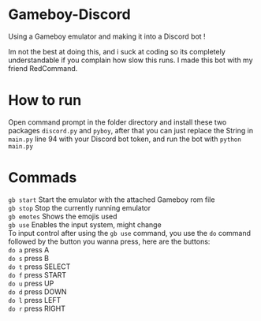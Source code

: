 # Gameboy-Discord
Using a Gameboy emulator and making it into a Discord bot !

Im not the best at doing this, and i suck at coding so its completely understandable if you complain how slow this runs.
I made this bot with my friend RedCommand.

# How to run
Open command prompt in the folder directory and install these two packages ```discord.py``` and ```pyboy```, after that you can just replace the String in ```main.py``` line 94 with your Discord bot token, and run the bot with ```python main.py```

# Commads
```gb start``` Start the emulator with the attached Gameboy rom file  
```gb stop``` Stop the currently running emulator  
```gb emotes``` Shows the emojis used  
```gb use``` Enables the input system, might change  
To input control after using the ```gb use``` command, you use the ```do``` command followed by the button you wanna press, here are the buttons:  
```do a``` press A  
```do s``` press B  
```do t``` press SELECT  
```do f``` press START  
```do u``` press UP  
```do d``` press DOWN  
```do l``` press LEFT  
```do r``` press RIGHT  
